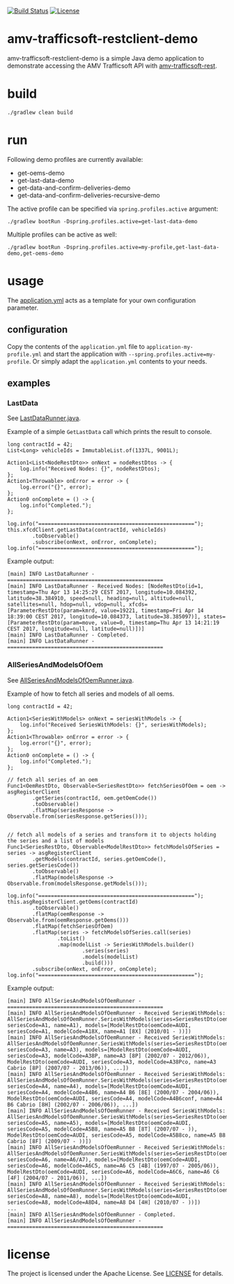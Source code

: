[![Build Status](https://travis-ci.org/amvnetworks/amv-trafficsoft-restclient-demo.svg?branch=master)](https://travis-ci.org/amvnetworks/amv-trafficsoft-restclient-demo)
[![License](https://img.shields.io/github/license/amvnetworks/amv-trafficsoft-restclient-demo.svg?maxAge=2592000)](https://github.com/amvnetworks/amv-trafficsoft-restclient-demo/blob/master/LICENSE)

amv-trafficsoft-restclient-demo
========
amv-trafficsoft-restclient-demo is a simple Java demo application to demonstrate 
accessing the AMV Trafficsoft API with 
[amv-trafficsoft-rest](https://github.com/amvnetworks/amv-trafficsoft-rest).

# build
```
./gradlew clean build
```

# run
Following demo profiles are currently available:
- get-oems-demo
- get-last-data-demo
- get-data-and-confirm-deliveries-demo
- get-data-and-confirm-deliveries-recursive-demo

The active profile can be specified via `spring.profiles.active` argument:
```
./gradlew bootRun -Dspring.profiles.active=get-last-data-demo
```

Multiple profiles can be active as well:
```
./gradlew bootRun -Dspring.profiles.active=my-profile,get-last-data-demo,get-oems-demo
```

# usage
The [application.yml](src/main/resources/application.yml) acts as a 
template for your own configuration parameter.

## configuration
Copy the contents of the `application.yml` file to `application-my-profile.yml`
and start the application with `--spring.profiles.active=my-profile`.
Or simply adapt the `application.yml` contents to your needs.

## examples
### LastData
See [LastDataRunner.java](src/main/java/org/amv/trafficsoft/restclient/demo/command/LastDataRunner.java).

Example of a simple `GetLastData` call which prints the result to console.
```
long contractId = 42;
List<Long> vehicleIds = ImmutableList.of(1337L, 9001L);

Action1<List<NodeRestDto>> onNext = nodeRestDtos -> {
    log.info("Received Nodes: {}", nodeRestDtos);
};
Action1<Throwable> onError = error -> {
    log.error("{}", error);
};
Action0 onComplete = () -> {
    log.info("Completed.");
};

log.info("==================================================");
this.xfcdClient.getLastData(contractId, vehicleIds)
        .toObservable()
        .subscribe(onNext, onError, onComplete);
log.info("==================================================");
```
Example output:
```
[main] INFO LastDataRunner - ==================================================
[main] INFO LastDataRunner - Received Nodes: [NodeRestDto(id=1, timestamp=Thu Apr 13 14:25:29 CEST 2017, longitude=10.084392, latitude=38.384910, speed=null, heading=null, altitude=null, satellites=null, hdop=null, vdop=null, xfcds=[ParameterRestDto(param=kmrd, value=19221, timestamp=Fri Apr 14 18:39:00 CEST 2017, longitude=10.084373, latitude=38.385097)], states=[ParameterRestDto(param=move, value=0, timestamp=Thu Apr 13 14:21:19 CEST 2017, longitude=null, latitude=null)])]
[main] INFO LastDataRunner - Completed.
[main] INFO LastDataRunner - ==================================================
```

### AllSeriesAndModelsOfOem
See [AllSeriesAndModelsOfOemRunner.java](src/main/java/org/amv/trafficsoft/restclient/demo/command/AllSeriesAndModelsOfOemRunner.java).

Example of how to fetch all series and models of all oems.
```
long contractId = 42;

Action1<SeriesWithModels> onNext = seriesWithModels -> {
    log.info("Received SeriesWithModels: {}", seriesWithModels);
};
Action1<Throwable> onError = error -> {
    log.error("{}", error);
};
Action0 onComplete = () -> {
    log.info("Completed.");
};

// fetch all series of an oem
Func1<OemRestDto, Observable<SeriesRestDto>> fetchSeriesOfOem = oem -> asgRegisterClient
        .getSeries(contractId, oem.getOemCode())
        .toObservable()
        .flatMap(seriesResponse -> Observable.from(seriesResponse.getSeries()));


// fetch all models of a series and transform it to objects holding the series and a list of models
Func1<SeriesRestDto, Observable<ModelRestDto>> fetchModelsOfSeries = series -> asgRegisterClient
        .getModels(contractId, series.getOemCode(), series.getSeriesCode())
        .toObservable()
        .flatMap(modelsResponse -> Observable.from(modelsResponse.getModels()));

log.info("==================================================");
this.asgRegisterClient.getOems(contractId)
        .toObservable()
        .flatMap(oemResponse -> Observable.from(oemResponse.getOems()))
        .flatMap(fetchSeriesOfOem)
        .flatMap(series -> fetchModelsOfSeries.call(series)
                .toList()
                .map(modelList -> SeriesWithModels.builder()
                        .series(series)
                        .models(modelList)
                        .build()))
        .subscribe(onNext, onError, onComplete);
log.info("==================================================");
```
Example output:
```
[main] INFO AllSeriesAndModelsOfOemRunner - ==================================================
[main] INFO AllSeriesAndModelsOfOemRunner - Received SeriesWithModels: AllSeriesAndModelsOfOemRunner.SeriesWithModels(series=SeriesRestDto(oemCode=AUDI, seriesCode=A1, name=A1), models=[ModelRestDto(oemCode=AUDI, seriesCode=A1, modelCode=A18X, name=A1 [8X] (2010/01 - ))])
[main] INFO AllSeriesAndModelsOfOemRunner - Received SeriesWithModels: AllSeriesAndModelsOfOemRunner.SeriesWithModels(series=SeriesRestDto(oemCode=AUDI, seriesCode=A3, name=A3), models=[ModelRestDto(oemCode=AUDI, seriesCode=A3, modelCode=A38P, name=A3 [8P] (2002/07 - 2012/06)), ModelRestDto(oemCode=AUDI, seriesCode=A3, modelCode=A38Pco, name=A3 Cabrio [8P] (2007/07 - 2013/06)), ...])
[main] INFO AllSeriesAndModelsOfOemRunner - Received SeriesWithModels: AllSeriesAndModelsOfOemRunner.SeriesWithModels(series=SeriesRestDto(oemCode=AUDI, seriesCode=A4, name=A4), models=[ModelRestDto(oemCode=AUDI, seriesCode=A4, modelCode=A4B6, name=A4 B6 [8E] (2000/07 - 2004/06)), ModelRestDto(oemCode=AUDI, seriesCode=A4, modelCode=A4B6conf, name=A4 B6 Cabrio [8H] (2002/07 - 2006/06)), ...])
[main] INFO AllSeriesAndModelsOfOemRunner - Received SeriesWithModels: AllSeriesAndModelsOfOemRunner.SeriesWithModels(series=SeriesRestDto(oemCode=AUDI, seriesCode=A5, name=A5), models=[ModelRestDto(oemCode=AUDI, seriesCode=A5, modelCode=A5B8, name=A5 B8 [8T] (2007/07 - )), ModelRestDto(oemCode=AUDI, seriesCode=A5, modelCode=A5B8co, name=A5 B8 Cabrio [8F] (2009/07 - ))])
[main] INFO AllSeriesAndModelsOfOemRunner - Received SeriesWithModels: AllSeriesAndModelsOfOemRunner.SeriesWithModels(series=SeriesRestDto(oemCode=AUDI, seriesCode=A6, name=A6/A7), models=[ModelRestDto(oemCode=AUDI, seriesCode=A6, modelCode=A6C5, name=A6 C5 [4B] (1997/07 - 2005/06)), ModelRestDto(oemCode=AUDI, seriesCode=A6, modelCode=A6C6, name=A6 C6 [4F] (2004/07 - 2011/06)), ...])
[main] INFO AllSeriesAndModelsOfOemRunner - Received SeriesWithModels: AllSeriesAndModelsOfOemRunner.SeriesWithModels(series=SeriesRestDto(oemCode=AUDI, seriesCode=A8, name=A8), models=[ModelRestDto(oemCode=AUDI, seriesCode=A8, modelCode=A8D4, name=A8 D4 [4H] (2010/07 - ))])
...
[main] INFO AllSeriesAndModelsOfOemRunner - Completed.
[main] INFO AllSeriesAndModelsOfOemRunner - ==================================================
```



# license
The project is licensed under the Apache License. See [LICENSE](LICENSE) for details.
